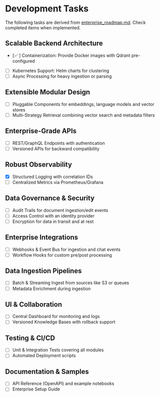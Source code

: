 # Development Tasks

The following tasks are derived from [enterprise_roadmap.md](enterprise_roadmap.md).
Check completed items when implemented.

## Scalable Backend Architecture
- [✅ ] Containerization: Provide Docker images with Qdrant pre-configured
- [ ] Kubernetes Support: Helm charts for clustering
- [ ] Async Processing for heavy ingestion or parsing

## Extensible Modular Design
- [ ] Pluggable Components for embeddings, language models and vector stores
- [ ] Multi-Strategy Retrieval combining vector search and metadata filters

## Enterprise-Grade APIs
- [ ] REST/GraphQL Endpoints with authentication
- [ ] Versioned APIs for backward compatibility

## Robust Observability
- [x] Structured Logging with correlation IDs
- [ ] Centralized Metrics via Prometheus/Grafana

## Data Governance & Security
- [ ] Audit Trails for document ingestion/edit events
- [ ] Access Control with an identity provider
- [ ] Encryption for data in transit and at rest

## Enterprise Integrations
- [ ] Webhooks & Event Bus for ingestion and chat events
- [ ] Workflow Hooks for custom pre/post processing

## Data Ingestion Pipelines
- [ ] Batch & Streaming Ingest from sources like S3 or queues
- [ ] Metadata Enrichment during ingestion

## UI & Collaboration
- [ ] Central Dashboard for monitoring and logs
- [ ] Versioned Knowledge Bases with rollback support

## Testing & CI/CD
- [ ] Unit & Integration Tests covering all modules
- [ ] Automated Deployment scripts

## Documentation & Samples
- [ ] API Reference (OpenAPI) and example notebooks
- [ ] Enterprise Setup Guide
